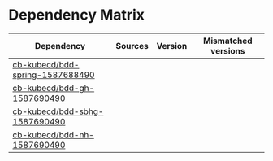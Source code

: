 # Dependency Matrix

Dependency | Sources | Version | Mismatched versions
---------- | ------- | ------- | -------------------
[cb-kubecd/bdd-spring-1587688490](https://github.com/cb-kubecd/bdd-spring-1587688490.git) |  | []() | 
[cb-kubecd/bdd-gh-1587690490](https://github.com/cb-kubecd/bdd-gh-1587690490.git) |  | []() | 
[cb-kubecd/bdd-sbhg-1587690490](https://github.com/cb-kubecd/bdd-sbhg-1587690490.git) |  | []() | 
[cb-kubecd/bdd-nh-1587690490](https://github.com/cb-kubecd/bdd-nh-1587690490.git) |  | []() | 
